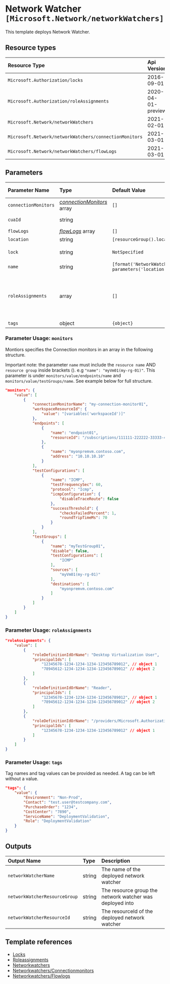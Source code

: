 # Network Watcher `[Microsoft.Network/networkWatchers]`

This template deploys Network Watcher.

## Resource types

| Resource Type | Api Version |
| :-- | :-- |
| `Microsoft.Authorization/locks` | 2016-09-01 |
| `Microsoft.Authorization/roleAssignments` | 2020-04-01-preview |
| `Microsoft.Network/networkWatchers` | 2021-02-01 |
| `Microsoft.Network/networkWatchers/connectionMonitors` | 2021-03-01 |
| `Microsoft.Network/networkWatchers/flowLogs` | 2021-03-01 |

## Parameters

| Parameter Name | Type | Default Value | Possible Values | Description |
| :-- | :-- | :-- | :-- | :-- |
| `connectionMonitors` | _[connectionMonitors](connectionMonitors/readme.md)_ array | `[]` |  | Optional. Array that contains the Connection Monitors |
| `cuaId` | string |  |  | Optional. Customer Usage Attribution id (GUID). This GUID must be previously registered |
| `flowLogs` | _[flowLogs](flowLogs/readme.md)_ array | `[]` |  | Optional. Array that contains the Flow Logs |
| `location` | string | `[resourceGroup().location]` |  | Optional. Location for all resources. |
| `lock` | string | `NotSpecified` | `[CanNotDelete, NotSpecified, ReadOnly]` | Optional. Specify the type of lock. |
| `name` | string | `[format('NetworkWatcher_{0}', parameters('location'))]` |  | Required. Name of the Network Watcher resource (hidden) |
| `roleAssignments` | array | `[]` |  | Optional. Array of role assignment objects that contain the 'roleDefinitionIdOrName' and 'principalId' to define RBAC role assignments on this resource. In the roleDefinitionIdOrName attribute, you can provide either the display name of the role definition, or its fully qualified ID in the following format: '/providers/Microsoft.Authorization/roleDefinitions/c2f4ef07-c644-48eb-af81-4b1b4947fb11' |
| `tags` | object | `{object}` |  | Optional. Tags of the resource. |

### Parameter Usage: `monitors`

Montiors specifies the Connection monitors in an array in the following structure.

Important note: the parameter ``name`` must include the ``resource name`` AND ``resource group`` inside brackets (). e.g ``"name": "myVm01(my-rg-01)"``. This parameter is under ``monitors/value/endpoints/name`` and ``monitors/value/testGroups/name``. See example below for full structure.

```json
"monitors": {
    "value": [
        {
            "connectionMonitorName": "my-connection-monitor01",
            "workspaceResourceId": {
                "value": "[variables('workspaceId')]"
            },
            "endpoints": [
                {
                    "name": "endpoint01",
                    "resourceId": "/subscriptions/111111-222222-33333-4444-5555555/resourceGroups/my-rg-01/providers/Microsoft.Compute/virtualMachines/myVm01"
                },
                {
                    "name": "myonpremvm.contoso.com",
                    "address": "10.10.10.10"
                }
            ],
            "testConfigurations": [
                {
                    "name": "ICMP",
                    "testFrequencySec": 60,
                    "protocol": "Icmp",
                    "icmpConfiguration": {
                        "disableTraceRoute": false
                    },
                    "successThreshold": {
                        "checksFailedPercent": 1,
                        "roundTripTimeMs": 70
                    }
                }
            ],
            "testGroups": [
                {
                    "name": "myTestGroup01",
                    "disable": false,
                    "testConfigurations": [
                        "ICMP"
                    ],
                    "sources": [
                        "myVm01(my-rg-01)"
                    ],
                    "destinations": [
                        "myonpremvm.contoso.com"
                    ]
                }
            ]
        }
    ]
}
```

### Parameter Usage: `roleAssignments`

```json
"roleAssignments": {
    "value": [
        {
            "roleDefinitionIdOrName": "Desktop Virtualization User",
            "principalIds": [
                "12345678-1234-1234-1234-123456789012", // object 1
                "78945612-1234-1234-1234-123456789012" // object 2
            ]
        },
        {
            "roleDefinitionIdOrName": "Reader",
            "principalIds": [
                "12345678-1234-1234-1234-123456789012", // object 1
                "78945612-1234-1234-1234-123456789012" // object 2
            ]
        },
        {
            "roleDefinitionIdOrName": "/providers/Microsoft.Authorization/roleDefinitions/c2f4ef07-c644-48eb-af81-4b1b4947fb11",
            "principalIds": [
                "12345678-1234-1234-1234-123456789012" // object 1
            ]
        }
    ]
}
```

### Parameter Usage: `tags`

Tag names and tag values can be provided as needed. A tag can be left without a value.

```json
"tags": {
    "value": {
        "Environment": "Non-Prod",
        "Contact": "test.user@testcompany.com",
        "PurchaseOrder": "1234",
        "CostCenter": "7890",
        "ServiceName": "DeploymentValidation",
        "Role": "DeploymentValidation"
    }
}
```

## Outputs

| Output Name | Type | Description |
| :-- | :-- | :-- |
| `networkWatcherName` | string | The name of the deployed network watcher |
| `networkWatcherResourceGroup` | string | The resource group the network watcher was deployed into |
| `networkWatcherResourceId` | string | The resourceId of the deployed network watcher |

## Template references

- [Locks](https://docs.microsoft.com/en-us/azure/templates/Microsoft.Authorization/2016-09-01/locks)
- [Roleassignments](https://docs.microsoft.com/en-us/azure/templates/Microsoft.Authorization/2020-04-01-preview/roleAssignments)
- [Networkwatchers](https://docs.microsoft.com/en-us/azure/templates/Microsoft.Network/2021-02-01/networkWatchers)
- [Networkwatchers/Connectionmonitors](https://docs.microsoft.com/en-us/azure/templates/Microsoft.Network/2021-03-01/networkWatchers/connectionMonitors)
- [Networkwatchers/Flowlogs](https://docs.microsoft.com/en-us/azure/templates/Microsoft.Network/2021-03-01/networkWatchers/flowLogs)
